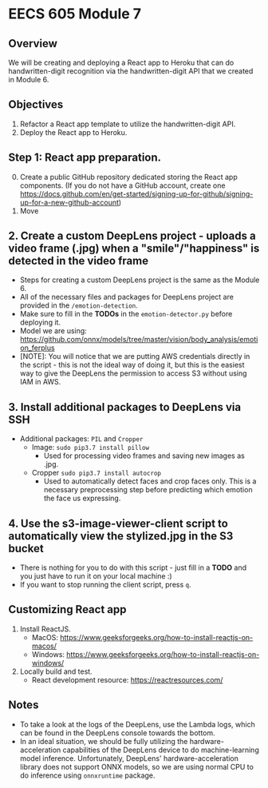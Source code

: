 # EECS 605 Module 7

## Overview
We will be creating and deploying a React app to Heroku that can do handwritten-digit recognition via the handwritten-digit API that we created in Module 6.

## Objectives
1. Refactor a React app template to utilize the handwritten-digit API.
2. Deploy the React app to Heroku.

## Step 1: React app preparation.
0. Create a public GitHub repository dedicated storing the React app components. (If you do not have a GitHub account, create one https://docs.github.com/en/get-started/signing-up-for-github/signing-up-for-a-new-github-account)
1. Move 

## 2. Create a custom DeepLens project - uploads a video frame (.jpg) when a "smile"/"happiness" is detected in the video frame
* Steps for creating a custom DeepLens project is the same as the Module 6.
* All of the necessary files and packages for DeepLens project are provided in the `/emotion-detection`.
* Make sure to fill in the **TODOs** in the `emotion-detector.py` before deploying it.
* Model we are using: https://github.com/onnx/models/tree/master/vision/body_analysis/emotion_ferplus
* [NOTE]: You will notice that we are putting AWS credentials directly in the script - this is not the ideal way of doing it, but this is the easiest way to give the DeepLens the permission to access S3 without using IAM in AWS.

## 3. Install additional packages to DeepLens via SSH
* Additional packages: `PIL` and `Cropper`
  - Image: `sudo pip3.7 install pillow`
    - Used for processing video frames and saving new images as .jpg.
  - Cropper `sudo pip3.7 install autocrop`
    - Used to automatically detect faces and crop faces only. This is a necessary preprocessing step before predicting which emotion the face us expressing.

## 4. Use the s3-image-viewer-client script to automatically view the stylized.jpg in the S3 bucket
* There is nothing for you to do with this script - just fill in a **TODO** and you just have to run it on your local machine :)
* If you want to stop running the client script, press `q`.

## Customizing React app
1. Install ReactJS.
   - MacOS: https://www.geeksforgeeks.org/how-to-install-reactjs-on-macos/
   - Windows: https://www.geeksforgeeks.org/how-to-install-reactjs-on-windows/
2. Locally build and test.
   - React development resource: https://reactresources.com/

## Notes
* To take a look at the logs of the DeepLens, use the Lambda logs, which can be found in the DeepLens console towards the bottom.
* In an ideal situation, we should be fully utilizing the hardware-acceleration capabilities of the DeepLens device to do machine-learning model inference. Unfortunately, DeepLens' hardware-acceleration library does not support ONNX models, so we are using normal CPU to do inference using `onnxruntime` package.
